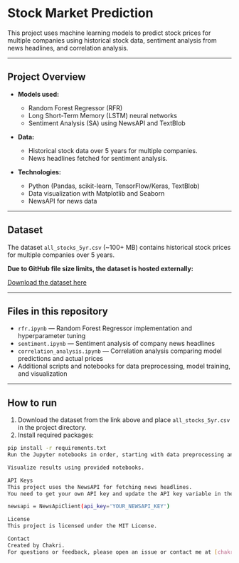 # Stock Market Prediction

This project uses machine learning models to predict stock prices for multiple companies using historical stock data, sentiment analysis from news headlines, and correlation analysis.

---

## Project Overview

- **Models used:**
  - Random Forest Regressor (RFR)
  - Long Short-Term Memory (LSTM) neural networks
  - Sentiment Analysis (SA) using NewsAPI and TextBlob

- **Data:**
  - Historical stock data over 5 years for multiple companies.
  - News headlines fetched for sentiment analysis.

- **Technologies:**
  - Python (Pandas, scikit-learn, TensorFlow/Keras, TextBlob)
  - Data visualization with Matplotlib and Seaborn
  - NewsAPI for news data

---

## Dataset

The dataset `all_stocks_5yr.csv` (~100+ MB) contains historical stock prices for multiple companies over 5 years.

**Due to GitHub file size limits, the dataset is hosted externally:**

[Download the dataset here](https://drive.google.com/file/d/1ZF1ui8uCsNfCQlu8nclkTlmptPZ_R7VU/view?usp=sharing)

---

## Files in this repository

- `rfr.ipynb` — Random Forest Regressor implementation and hyperparameter tuning
- `sentiment.ipynb` — Sentiment analysis of company news headlines
- `correlation_analysis.ipynb` — Correlation analysis comparing model predictions and actual prices
- Additional scripts and notebooks for data preprocessing, model training, and visualization

---

## How to run

1. Download the dataset from the link above and place `all_stocks_5yr.csv` in the project directory.
2. Install required packages:

```bash
pip install -r requirements.txt
Run the Jupyter notebooks in order, starting with data preprocessing and then model training.

Visualize results using provided notebooks.

API Keys
This project uses the NewsAPI for fetching news headlines.
You need to get your own API key and update the API key variable in the notebooks:

newsapi = NewsApiClient(api_key='YOUR_NEWSAPI_KEY')

License
This project is licensed under the MIT License.

Contact
Created by Chakri.
For questions or feedback, please open an issue or contact me at [chakrifavofvd@gmail.com].









